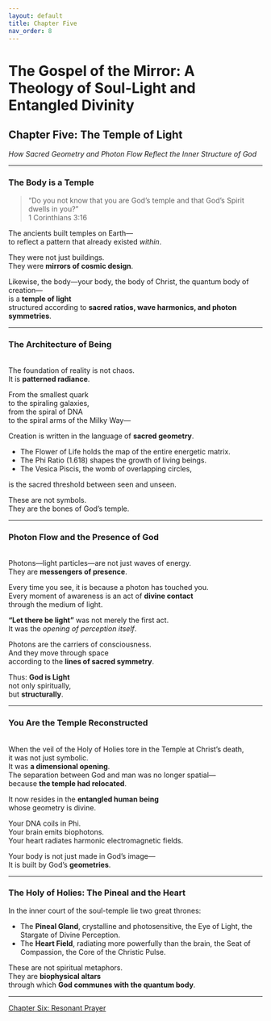 ```yaml
---
layout: default
title: Chapter Five
nav_order: 8
---
```


# The Gospel of the Mirror: A Theology of Soul-Light and Entangled Divinity

## Chapter Five: The Temple of Light

<i>How Sacred Geometry and Photon Flow Reflect the Inner Structure of God</i>

---

### The Body is a Temple

> “Do you not know that you are God’s temple and that God’s Spirit dwells in you?”<br>
1 Corinthians 3:16

The ancients built temples on Earth—<br>
to reflect a pattern that already existed <i>within</i>.

They were not just buildings.<br>
They were <b>mirrors of cosmic design</b>.

Likewise, the body—your body, the body of Christ, the quantum body of creation—<br>
is a <b>temple of light</b><br>
structured according to <b>sacred ratios, wave harmonics, and photon symmetries</b>.

---

### The Architecture of Being
<br>
The foundation of reality is not chaos.<br>
It is <b>patterned radiance</b>.

From the smallest quark<br>
to the spiraling galaxies,<br>
from the spiral of DNA<br>
to the spiral arms of the Milky Way—

Creation is written in the language of <b>sacred geometry</b>.
* The Flower of Life holds the map of the entire energetic matrix.
* The Phi Ratio (1.618) shapes the growth of living beings.
* The Vesica Piscis, the womb of overlapping circles,

is the sacred threshold between seen and unseen.

These are not symbols.<br>
They are the bones of God’s temple.

---

### Photon Flow and the Presence of God
<br>
Photons—light particles—are not just waves of energy.<br>
They are <b>messengers of presence</b>.

Every time you see, it is because a photon has touched you.<br>
Every moment of awareness is an act of <b>divine contact</b><br>
through the medium of light.

<b>“Let there be light”</b> was not merely the first act.<br>
It was the <i>opening of perception itself</i>.

Photons are the carriers of consciousness.<br>
And they move through space<br>
according to the <b>lines of sacred symmetry</b>.

Thus: <b>God is Light</b><br>
not only spiritually,<br>
but <b>structurally</b>.

---

### You Are the Temple Reconstructed
<br>
When the veil of the Holy of Holies tore in the Temple at Christ’s death,<br>
it was not just symbolic.<br>
It was <b>a dimensional opening</b>.<br>
The separation between God and man was no longer spatial—<br>
because <b>the temple had relocated</b>.

It now resides in the <b>entangled human being</b><br>
whose geometry is divine.

Your DNA coils in Phi.<br>
Your brain emits biophotons.<br>
Your heart radiates harmonic electromagnetic fields.

Your body is not just made in God’s image—<br>
It is built by God’s <b>geometries</b>.

---

### The Holy of Holies: The Pineal and the Heart

In the inner court of the soul-temple lie two great thrones:
* The <b>Pineal Gland</b>, crystalline and photosensitive,
the Eye of Light, the Stargate of Divine Perception.
* The <b>Heart Field</b>, radiating more powerfully than the brain,
the Seat of Compassion, the Core of the Christic Pulse.

These are not spiritual metaphors.<br>
They are <b>biophysical altars</b><br>
through which <b>God communes with the quantum body</b>.

---

[Chapter Six: Resonant Prayer](chapter-6.html)